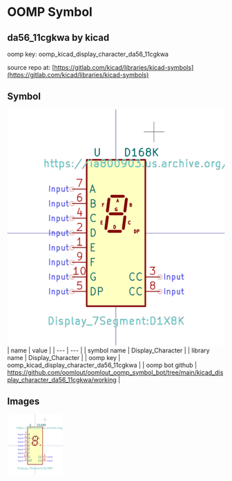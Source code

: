 # OOMP Symbol  
## da56_11cgkwa  by kicad  
  
oomp key: oomp_kicad_display_character_da56_11cgkwa  
  
source repo at: [https://gitlab.com/kicad/libraries/kicad-symbols](https://gitlab.com/kicad/libraries/kicad-symbols)  
## Symbol  
  
[![working.png](working_600.png)](working.png)  
| name | value | 
| --- | --- | 
| symbol name | Display_Character | 
| library name | Display_Character | 
| oomp key | oomp_kicad_display_character_da56_11cgkwa | 
| oomp bot github | https://github.com/oomlout/oomlout_oomp_symbol_bot/tree/main/kicad_display_character_da56_11cgkwa/working | 
## Images  
  
[![working.png](working_140.png)](working.png)  
